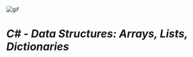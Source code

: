 ![gif](https://media0.giphy.com/media/v1.Y2lkPTc5MGI3NjExbmt3b3BncDh1eXhkcXp4dTVnZHdpYjRxNmYyenVrbGUxbWIyaTJyMyZlcD12MV9pbnRlcm5hbF9naWZfYnlfaWQmY3Q9Zw/cBFf3sCLZLhZdCwUrw/giphy.gif)
# ***C# - Data Structures: Arrays, Lists, Dictionaries***
